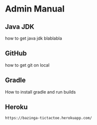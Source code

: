 Admin Manual
=================

Java JDK
---------

how to get java jdk blablabla


GitHub
---------

how to get git on local


Gradle
---------

How to install gradle and run builds

Heroku
-----------
```
https://bazinga-tictactoe.herokuapp.com/
```
